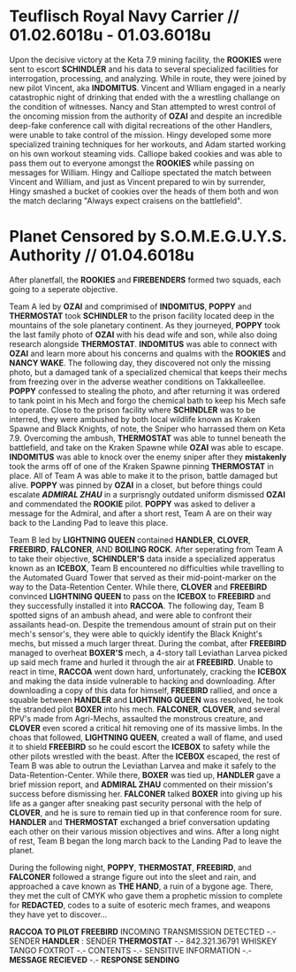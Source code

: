 # Teuflisch Royal Navy Carrier // 01.02.6018u - 01.03.6018u

Upon the decisive victory at the Keta 7.9 mining facility, the **ROOKIES** were sent to escort **SCHINDLER** and his data to several specialized facilities for interrogation, processing, and analyzing.  While in route, they were joined by new pilot Vincent, aka **INDOMITUS**.  Vincent and Wlliam engaged in a nearly catastrophic night of drinking that ended with the a wrestling challange on the condition of witnesses. Nancy and Stan attempted to wrest control of the oncoming mission from the authority of **OZAI** and despite an incredible deep-fake conference call with digital recreations of the other Handlers, were unable to take control of the mission. Hingy developed some more specialized training techniques for her workouts, and Adam started working on his own workout steaming vids. Calliope baked cookies and was able to pass them out to everyone amongst the **ROOKIES** while passing on messages for William. Hingy and Calliope spectated the match between Vincent and William, and just as Vincent prepared to win by surrender, Hingy smashed a bucket of cookies over the heads of them both and won the match declaring "Always expect craisens on the battlefield". 

# Planet Censored by S.O.M.E.G.U.Y.S. Authority // 01.04.6018u

After planetfall, the **ROOKIES** and **FIREBENDERS** formed two squads, each going to a seperate objective.  

Team A led by **OZAI** and comprimised of **INDOMITUS**, **POPPY** and **THERMOSTAT** took **SCHINDLER** to the prison facility located deep in the mountains of the sole planetary continent. As they journeyed, **POPPY** took the last family photo of **OZAI** with his dead wife and son, while also doing research alongside **THERMOSTAT**.  **INDOMITUS** was able to connect with **OZAI** and learn more about his concerns and qualms with the **ROOKIES** and **NANCY WAKE**. The following day, they discovered not only the missing photo, but a damaged tank of a specialized chemical that keeps their mechs from freezing over in the adverse weather conditions on Takkalleellee.  **POPPY** confessed to stealing the photo, and after returning it was ordered to tank point in his Mech and forgo the chemical bath to keep his Mech safe to operate. Close to the prison facility where **SCHINDLER** was to be interred, they were ambushed by both local wildlife known as Kraken Spawne and Black Knights, of note, the Sniper who harrassed them on Keta 7.9.  Overcoming the ambush, **THERMOSTAT** was able to tunnel beneath the battlefield, and take on the Kraken Spawne while **OZAI** was able to escape.  **INDOMITUS** was able to knock over the enemy sniper after they **mistakenly** took the arms off of one of the Kraken Spawne pinning **THERMOSTAT** in place. All of Team A was able to make it to the prison, battle damaged but alive.  **POPPY** was pinned by **OZAI** in a closet, but before things could escalate ***ADMIRAL ZHAU*** in a surprisngly outdated uniform dismissed **OZAI** and commendated the **ROOKIE** pilot.  **POPPY** was asked to deliver a message for the Admiral, and after a short rest, Team A are on their way back to the Landing Pad to leave this place.

Team B led by **LIGHTNING QUEEN** contained **HANDLER**, **CLOVER**, **FREEBIRD**, **FALCONER**, AND **BOILING ROCK**. After seperating from Team A to take their objective, **SCHINDLER'S** data inside a specialized apperatus known as an **ICEBOX**, Team B encountered no difficulties while travelling to the Automated Guard Tower that served as their mid-point-marker on the way to the Data-Retention Center.  While there, **CLOVER** and **FREEBIRD** convinced **LIGHTNING QUEEN** to pass on the **ICEBOX** to **FREEBIRD** and they successfully installed it into **RACCOA**.  The following day, Team B spotted signs of an ambush ahead, and were able to confront their assailants head-on.  Despite the tremendous amount of strain put on their mech's sensor's, they were able to quickly identify the Black Knight's mechs, but missed a much larger threat.  During the combat, after **FREEBIRD** managed to overheat **BOXER'S** mech, a 4-story tall Leviathan Larvea picked up said mech frame and hurled it through the air at **FREEBIRD**.  Unable to react in time, **RACCOA** went down hard, unfortunately, cracking the **ICEBOX** and making the data inside vulnerable to hacking and downloading.  After downloading a copy of this data for himself, **FREEBIRD** rallied, and once a squable between **HANDLER** and **LIGHTNING QUEEN** was resolved,  he took the stranded pilot **BOXER** into his mech. **FALCONER**, **CLOVER**, and several RPV's made from Agri-Mechs, assaulted the monstrous creature, and **CLOVER** even scored a critical hit removing one of its massive limbs.  In the choas that followed, **LIGHTNING QUEEN**, created a wall of flame, and used it to shield **FREEBIRD** so he could escort the **ICEBOX** to safety while the other pilots wrestled with the beast. After the **ICEBOX** escaped, the rest of Team B was able to outrun the Leviathan Larvea and make it safely to the Data-Retention-Center.  While there, **BOXER** was tied up, **HANDLER** gave a brief mission report, and **ADMIRAL ZHAU** commented on their mission's success before dismissing her.  **FALCONER** talked **BOXER** into giving up his life as a ganger after sneaking past security personal with the help of **CLOVER**, and he is sure to remain tied up in that conference room for sure. **HANDLER** and **THERMOSTAT** exchanged a brief conversation updating each other on their various mission objectives and wins. After a long night of rest, Team B began the long march back to the Landing Pad to leave the planet. 

During the following night, **POPPY**, **THERMOSTAT**, **FREEBIRD**, and **FALCONER** followed a strange figure out into the sleet and rain, and approached a cave known as **THE HAND**, a ruin of a bygone age. There, they met the cult of CMYK who gave them a prophetic mission to complete for **REDACTED**, codes to a suite of esoteric mech frames, and weapons they have yet to discover...

**RACCOA TO PILOT FREEBIRD** INCOMING TRANSMISSION DETECTED -.- SENDER **HANDLER** : SENDER **THERMOSTAT** -.- 842.321.36791 WHISKEY TANGO FOXTROT -.- CONTENTS -.- SENSITIVE INFORMATION -.- **MESSAGE RECIEVED** -.- **RESPONSE SENDING** 

